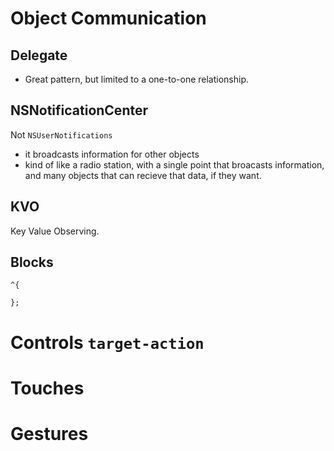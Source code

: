 # Object Communication

## Delegate

* Great pattern, but limited to a one-to-one relationship.

## NSNotificationCenter

Not `NSUserNotifications`

* it broadcasts information for other objects
* kind of like a radio station, with a single point that broacasts information, and many objects that can recieve that data, if they want.

## KVO

Key Value Observing.

## Blocks

```objc
^{

};
```

# Controls `target-action`

# Touches

# Gestures

